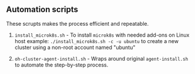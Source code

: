 ## Automation scripts
These scrupts makes the process efficient and repeatable.

1. `install_microk8s.sh` - To install `microk8s` with needed add-ons on Linux host
     example: `./install_microk8s.sh -c -u ubuntu` to create a new cluster using a non-root account named "ubuntu"

2. `oh-cluster-agent-install.sh` - Wraps around original `agent-install.sh` to automate the step-by-step process.

